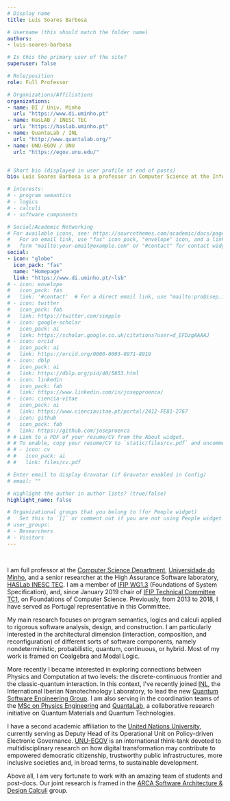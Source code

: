 ```yaml
---
# Display name
title: Luís Soares Barbosa

# Username (this should match the folder name)
authors:
- luis-soares-barbosa

# Is this the primary user of the site?
superuser: false

# Role/position
role: Full Professor

# Organizations/Affiliations
organizations:
- name: DI / Univ. Minho
  url: "https://www.di.uminho.pt"
- name: HasLAB / INESC TEC
  url: "https://haslab.uminho.pt"
- name: QuantaLab / INL
  url: "http://www.quantalab.org/"
- name: UNU-EGOV / UNU
  url: "https://egov.unu.edu/"


# Short bio (displayed in user profile at end of posts)
bio: Luís Soares Barbosa is a professor in Computer Science at the Informatics Department, Universidade do Minho, and a senior researcher at the High Assurance Software laboratory, HASLab INESC TEC. He has complementary academic affiliations with INL (the International Iberian Nanotechnology Laboratory), where he leads the Quantum Software Engineering Group since August 2019, and to the United Nations University, currently serving as Deputy Head of its Operational Unit on Policy-driven Electronic Governance. He is a member of IFIP WG1.3 (Foundations of System Specification), and chair of IFIP Technical Committee TC1, on Foundations of Computer science. His main research focuses on program semantics, logics and calculi applied to rigorous software analysis, design, and construction. He is particularly interested in the architectural dimension (interaction, composition, and reconfiguration) of different sorts of software components, namely non deterministic, probabilistic, continuous, or hybrid.

# interests:
# - program semantics
# - logics
# - calculi
# - software components

# Social/Academic Networking
# For available icons, see: https://sourcethemes.com/academic/docs/page-builder/#icons
#   For an email link, use "fas" icon pack, "envelope" icon, and a link in the
#   form "mailto:your-email@example.com" or "#contact" for contact widget.
social:
- icon: "globe"
  icon_pack: "fas"
  name: "Homepage"
  link: "https://www.di.uminho.pt/~lsb"
# - icon: envelope
#   icon_pack: fas
#   link: '#contact'  # For a direct email link, use "mailto:pro@isep.ipp.pt".
# - icon: twitter
#   icon_pack: fab
#   link: https://twitter.com/simpple
# - icon: google-scholar
#   icon_pack: ai
#   link: https://scholar.google.co.uk/citations?user=d_EFDzgAAAAJ
# - icon: orcid
#   icon_pack: ai
#   link: https://orcid.org/0000-0003-0971-8919
# - icon: dblp
#   icon_pack: ai
#   link: https://dblp.org/pid/40/5853.html
# - icon: linkedin
#   icon_pack: fab
#   link: https://www.linkedin.com/in/josepproenca/
# - icon: ciencia-vitae
#   icon_pack: ai
#   link: https://www.cienciavitae.pt/portal/2412-FE81-2767
# - icon: github
#   icon_pack: fab
#   link: https://github.com/joseproenca
# # Link to a PDF of your resume/CV from the About widget.
# # To enable, copy your resume/CV to `static/files/cv.pdf` and uncomment the lines below.
# # - icon: cv
# #   icon_pack: ai
# #   link: files/cv.pdf

# Enter email to display Gravatar (if Gravatar enabled in Config)
# email: ""

# Highlight the author in author lists? (true/false)
highlight_name: false

# Organizational groups that you belong to (for People widget)
#   Set this to `[]` or comment out if you are not using People widget.
# user_groups:
# - Researchers
# - Visitors
---
```


<p id="text" style="padding-top: 30px;"> 
I am full professor at the <a href="http://www.di.uminho.pt">Computer Science Department</a>, <a href="http://www.uminho.pt">Universidade do Minho</a>, and a senior researcher at the High Assurance Software laboratory, <a href="http://haslab.uminho.pt/">HASLab INESC TEC</a>.  
I am a member of <a href="http://ifipwg13.cs.ovgu.de/">IFIP WG1.3</a>  (Foundations of System Specification), and, since January 2019 chair of <a href="http://www.ifip-tc1.org/"> IFIP Technical Committee TC1</a>, on Foundations of Computer Science. Previously, from 2013 to 2018, I have served as Portugal representative in this Committee.
</p><p id="text">
My main research focuses on program semantics, logics and calculi applied to  rigorous software analysis, design, and construction. I am particularly interested in the architectural dimension (interaction, composition, and reconfiguration) of different sorts of software components, namely nondeterministic, probabilistic, quantum, continuous, or hybrid. Most of my work is framed on Coalgebra and Modal Logic.

</p><p id="text">
More recently I became interested in exploring connections between Physics and Computation at two levels: the discrete-continuous frontier and the classic-quantum interaction. In this context, I've recently joined <a href="https://inl.int/"> INL</a>, the International Iberian Nanotechnology Laboratory, to lead the new <a href="https://inl.int/quantum-materials/quantum-software-engineering/"> Quantum Software Engineering Group</a>. I am also serving in the coordination teams of the <a href="https://www.uminho.pt/EN/education/educational-offer/_layouts/15/UMinho.PortalUM.UI/Pages/CatalogoCursoDetail.aspx?itemId=3553&amp;catId=10"> MSc on Physics Engineering</a> and <a href="http://www.quantalab.org/">QuantaLab</a>, a collaborative research initiative on Quantum Materials and Quantum Technologies.

</p><p id="text">
I have a second academic affiliation to the <a href="https://unu.edu/">United Nations University</a>, currently serving as Deputy Head of its Operational Unit on Policy-driven Electronic Governance. <a href="https://egov.unu.edu/">UNU-EGOV</a> is an international think-tank devoted to 
multidisciplinary research on how digital transformation may contribute to empowered democratic citizenship, trustworthy public infrastructures, more inclusive societies and, in broad terms, to sustainable development.
</p><p id="text">
Above all, I am very fortunate to work with an amazing team of students and post-docs. Our joint research is framed in the <a href="http://arca.di.uminho.pt/">ARCA Software Architecture &amp; Design Calculi</a> group.      
</p>

   